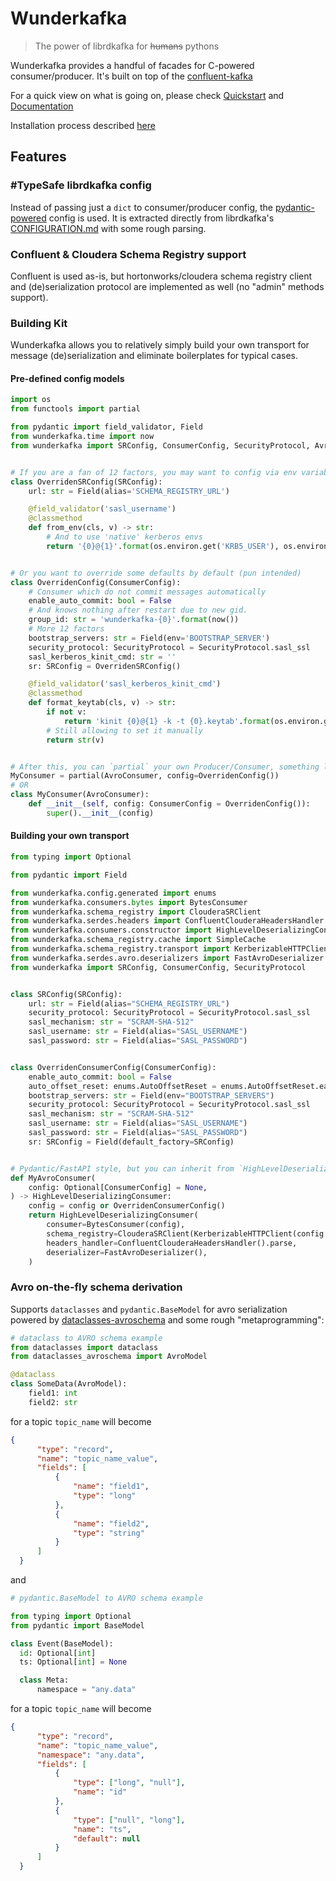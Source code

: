 # Wunderkafka

>The power of librdkafka for <s>humans</s> pythons

Wunderkafka provides a handful of facades for C-powered consumer/producer. It's built on top of the [confluent-kafka](https://pypi.org/project/confluent-kafka/)

For a quick view on what is going on, please check [Quickstart](https://severstal-digital.github.io/wunderkafka/pages/quickstart/) and [Documentation](https://severstal-digital.github.io/wunderkafka/)

Installation process described [here](https://severstal-digital.github.io/wunderkafka/pages/install/)

## Features

### #TypeSafe librdkafka config

Instead of passing just a `dict` to consumer/producer config, the [pydantic-powered](https://github.com/marcosschroh/dataclasses-avroschema) config is used. 
It is extracted directly from librdkafka's [CONFIGURATION.md](https://github.com/confluentinc/librdkafka/blob/master/CONFIGURATION.md) with some rough parsing.

### Confluent & Cloudera Schema Registry support

Confluent is used as-is, but hortonworks/cloudera schema registry client and (de)serialization protocol are implemented as well (no "admin" methods support).

### Building Kit

Wunderkafka allows you to relatively simply build your own transport for message (de)serialization and eliminate boilerplates for typical cases.

#### Pre-defined config models
```python
import os
from functools import partial

from pydantic import field_validator, Field
from wunderkafka.time import now
from wunderkafka import SRConfig, ConsumerConfig, SecurityProtocol, AvroConsumer


# If you are a fan of 12 factors, you may want to config via env variables
class OverridenSRConfig(SRConfig):
    url: str = Field(alias='SCHEMA_REGISTRY_URL')

    @field_validator('sasl_username')
    @classmethod
    def from_env(cls, v) -> str:
        # And to use 'native' kerberos envs
        return '{0}@{1}'.format(os.environ.get('KRB5_USER'), os.environ.get('KRB5_REALM'))


# Or you want to override some defaults by default (pun intended)
class OverridenConfig(ConsumerConfig):
    # Consumer which do not commit messages automatically
    enable_auto_commit: bool = False
    # And knows nothing after restart due to new gid.
    group_id: str = 'wunderkafka-{0}'.format(now())
    # More 12 factors
    bootstrap_servers: str = Field(env='BOOTSTRAP_SERVER')
    security_protocol: SecurityProtocol = SecurityProtocol.sasl_ssl
    sasl_kerberos_kinit_cmd: str = ''
    sr: SRConfig = OverridenSRConfig()

    @field_validator('sasl_kerberos_kinit_cmd')
    @classmethod
    def format_keytab(cls, v) -> str:
        if not v:
            return 'kinit {0}@{1} -k -t {0}.keytab'.format(os.environ.get('KRB5_USER'), os.environ.get('KRB5_REALM'))
        # Still allowing to set it manually
        return str(v)


# After this, you can `partial` your own Producer/Consumer, something like...
MyConsumer = partial(AvroConsumer, config=OverridenConfig())
# OR
class MyConsumer(AvroConsumer):
    def __init__(self, config: ConsumerConfig = OverridenConfig()):
        super().__init__(config)
```
#### Building your own transport

```python
from typing import Optional

from pydantic import Field

from wunderkafka.config.generated import enums
from wunderkafka.consumers.bytes import BytesConsumer
from wunderkafka.schema_registry import ClouderaSRClient
from wunderkafka.serdes.headers import ConfluentClouderaHeadersHandler
from wunderkafka.consumers.constructor import HighLevelDeserializingConsumer
from wunderkafka.schema_registry.cache import SimpleCache
from wunderkafka.schema_registry.transport import KerberizableHTTPClient
from wunderkafka.serdes.avro.deserializers import FastAvroDeserializer
from wunderkafka import SRConfig, ConsumerConfig, SecurityProtocol


class SRConfig(SRConfig):
    url: str = Field(alias="SCHEMA_REGISTRY_URL")
    security_protocol: SecurityProtocol = SecurityProtocol.sasl_ssl
    sasl_mechanism: str = "SCRAM-SHA-512"
    sasl_username: str = Field(alias="SASL_USERNAME")
    sasl_password: str = Field(alias="SASL_PASSWORD")


class OverridenConsumerConfig(ConsumerConfig):
    enable_auto_commit: bool = False
    auto_offset_reset: enums.AutoOffsetReset = enums.AutoOffsetReset.earliest
    bootstrap_servers: str = Field(env="BOOTSTRAP_SERVERS")
    security_protocol: SecurityProtocol = SecurityProtocol.sasl_ssl
    sasl_mechanism: str = "SCRAM-SHA-512"
    sasl_username: str = Field(alias="SASL_USERNAME")
    sasl_password: str = Field(alias="SASL_PASSWORD")
    sr: SRConfig = Field(default_factory=SRConfig)


# Pydantic/FastAPI style, but you can inherit from `HighLevelDeserializingConsumer` directly
def MyAvroConsumer(
    config: Optional[ConsumerConfig] = None,
) -> HighLevelDeserializingConsumer:
    config = config or OverridenConsumerConfig()
    return HighLevelDeserializingConsumer(
        consumer=BytesConsumer(config),
        schema_registry=ClouderaSRClient(KerberizableHTTPClient(config.sr), SimpleCache()),
        headers_handler=ConfluentClouderaHeadersHandler().parse,
        deserializer=FastAvroDeserializer(),
    )
```

### Avro on-the-fly schema derivation

Supports `dataclasses` and `pydantic.BaseModel` for avro serialization powered by [dataclasses-avroschema](https://github.com/marcosschroh/dataclasses-avroschema) and some rough "metaprogramming":
```python
# dataclass to AVRO schema example
from dataclasses import dataclass
from dataclasses_avroschema import AvroModel

@dataclass
class SomeData(AvroModel):
    field1: int
    field2: str
```
for a topic `topic_name` will become
```json
{
      "type": "record",
      "name": "topic_name_value",
      "fields": [
          {
              "name": "field1",
              "type": "long"
          },
          {
              "name": "field2",
              "type": "string"
          }
      ]
  }
```
and
```python
# pydantic.BaseModel to AVRO schema example

from typing import Optional
from pydantic import BaseModel 

class Event(BaseModel):
  id: Optional[int]
  ts: Optional[int] = None

  class Meta:
      namespace = "any.data"
```
for a topic `topic_name` will become
```json
{
      "type": "record",
      "name": "topic_name_value",
      "namespace": "any.data",
      "fields": [
          {
              "type": ["long", "null"],
              "name": "id"
          },
          {
              "type": ["null", "long"],
              "name": "ts",
              "default": null
          }
      ]
  }
```
